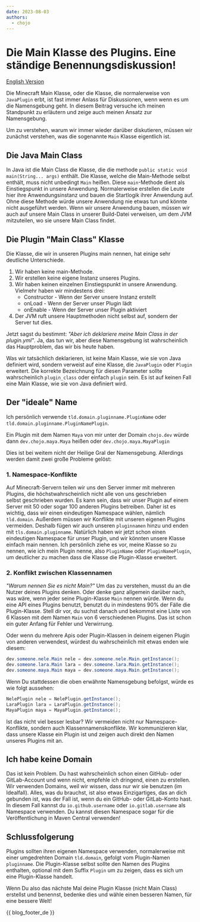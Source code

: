 ```yaml
---
date: 2023-08-03
authors:
  - chojo  
---
```


# Die Main Klasse des Plugins. Eine ständige Benennungsdiskussion!

[English Version](../posts/minecraft_main_class.md)

Die Minecraft Main Klasse, oder die Klasse, die normalerweise von `JavaPlugin` erbt, ist fast immer Anlass für Diskussionen, wenn 
wenn es um die Namensgebung geht. 
In diesem Beitrag versuche ich meinen Standpunkt zu erläutern und zeige auch meinen Ansatz zur Namensgebung.

<!-- more -->

Um zu verstehen, warum wir immer wieder darüber diskutieren, müssen wir zunächst verstehen, was die sogenannte `Main` Klasse eigentlich ist.

## Die Java Main Class

In Java ist die Main Class die Klasse, die die methode `public static void main(String... args)` enthält.
Die Klasse, welche die Main-Methode selbst enthält, muss nicht unbedingt `Main` heißen.
Diese `main`-Methode dient als Einstiegspunkt in unsere Anwendung.
Normalerweise erstellen die Leute hier ihre Anwendungsinstanz und bauen die Startlogik ihrer Anwendung auf.
Ohne diese Methode würde unsere Anwendung nie etwas tun und könnte nicht ausgeführt werden.
Wenn wir unsere Anwendung bauen, müssen wir auch auf unsere Main Class in unserer Build-Datei verweisen, um dem JVM mitzuteilen, wo sie 
unsere Main Class findet.

## Die Plugin "Main Class" Klasse

Die Klasse, die wir in unseren Plugins main nennen, hat einige sehr deutliche Unterschiede.

1. Wir haben keine main-Methode.
2. Wir erstellen keine eigene Instanz unseres Plugins.
3. Wir haben keinen einzelnen Einstiegspunkt in unsere Anwendung. Vielmehr haben wir mindestens drei:
    - Constructor - Wenn der Server unsere Instanz erstellt
    - onLoad - Wenn der Server unser Plugin lädt
    - onEnable - Wenn der Server unser Plugin aktiviert
4. Der JVM ruft unsere Hauptmethoden nicht selbst auf, sondern der Server tut dies.

Jetzt sagst du bestimmt: _"Aber ich deklariere meine Main Class in der plugin.yml"_.
Ja, das tun wir, aber diese Namensgebung ist wahrscheinlich das Hauptproblem, das wir bis heute haben.

Was wir tatsächlich deklarieren, ist keine Main Klasse, wie sie von Java definiert wird, sondern verweist auf eine Klasse, die `JavaPlugin` oder `Plugin` erweitert.
Die korrekte Bezeichnung für diesen Parameter sollte wahrscheinlich `plugin_class` oder einfach `plugin` sein.
Es ist auf keinen Fall eine Main Klasse, wie sie von Java definiert wird.

## Der "ideale" Name

Ich persönlich verwende `tld.domain.pluginname.PluginName` oder `tld.domain.pluginname.PluginNamePlugin`.

Ein Plugin mit dem Namen `Maya` von mir unter der Domain `chojo.dev` würde dann `dev.chojo.maya.Maya` heißen oder 
`dev.chojo.maya.MayaPlugin`

Dies ist bei weitem nicht der Heilige Gral der Namensgebung.
Allerdings werden damit zwei große Probleme gelöst:

### 1. Namespace-Konflikte

Auf Minecraft-Servern teilen wir uns den Server immer mit mehreren Plugins, die höchstwahrscheinlich nicht alle von uns geschrieben  
selbst geschrieben wurden.
Es kann sein, dass wir unser Plugin auf einem Server mit 50 oder sogar 100 anderen Plugins betreiben.
Daher ist es wichtig, dass wir einen eindeutigen Namespace wählen, nämlich `tld.domain`.
Außerdem müssen wir Konflikte mit unseren eigenen Plugins vermeiden.
Deshalb fügen wir auch unseren `pluginnamen` hinzu und enden mit `tls.domain.pluginname`.
Natürlich haben wir jetzt schon einen eindeutigen Namespace für unser Plugin, und wir könnten unsere Klasse einfach main nennen.
Ich persönlich ziehe es vor, meine Klasse so zu nennen, wie ich mein Plugin nenne, also `PluginName` oder `PluginNamePlugin`, um deutlicher zu machen 
dass die Klasse die Plugin-Klasse erweitert.

### 2. Konflikt zwischen Klassennamen

_"Warum nennen Sie es nicht Main?"_ 
Um das zu verstehen, musst du an die Nutzer deines Plugins denken.
Oder denke ganz allgemein darüber nach, was wäre, wenn jeder seine Plugin-Klasse `Main` nennen würde.
Wenn du eine API eines Plugins benutzt, benutzt du in mindestens 90% der Fälle die Plugin-Klasse.
Stell dir vor, du suchst danach und bekommst eine Liste von 6 Klassen mit dem Namen `Main` von 6 verschiedenen Plugins.
Das ist schon ein guter Anfang für Fehler und Verwirrung.

Oder wenn du mehrere Apis oder Plugin-Klassen in deinem eigenen Plugin von anderen verwendest, würdest du wahrscheinlich mit etwas enden 
wie diesem:

```java
dev.someone.nele.Main nele = dev.someone.nele.Main.getInstance();
dev.someone.lara.Main lara = dev.someone.lara.Main.getInstance();
dev.someone.maya.Main maya = dev.someone.maya.Main.getInstance();
```

Wenn Du stattdessen die oben erwähnte Namensgebung befolgst, würde es wie folgt aussehen:

```java
NelePlugin nele = NelePlugin.getInstance();
LaraPlugin lara = LaraPlugin.getInstance();
MayaPlugin maya = MayaPlugin.getInstance();
```

Ist das nicht viel besser lesbar?
Wir vermeiden nicht nur Namespace-Konflikte, sondern auch Klassennamenskonflikte. 
Wir kommunizieren klar, dass unsere Klasse ein Plugin ist und zeigen auch direkt den Namen unseres Plugins mit an.

## Ich habe keine Domain

Das ist kein Problem. Du hast wahrscheinlich schon einen GitHub- oder GitLab-Account und wenn nicht, empfehle ich dringend, einen zu erstellen.
Wir verwenden Domains, weil wir wissen, dass nur wir sie benutzen (im Idealfall).
Alles, was du brauchst, ist also etwas Einzigartiges, das an dich gebunden ist, was der Fall ist, wenn du ein GitHub- oder GitLab-Konto hast.
In diesem Fall kannst du `io.github.username` oder `io.gitlab.username` als Namespace verwenden.
Du kannst diesen Namespace sogar für die Veröffentlichung in Maven Central verwenden!

## Schlussfolgerung

Plugins sollten ihren eigenen Namespace verwenden, normalerweise mit einer umgedrehten Domain `tld.domain`, gefolgt vom Plugin-Namen `pluginname`. 
Die Plugin-Klasse selbst sollte den Namen des Plugins enthalten, optional mit dem Suffix `Plugin` um zu zeigen, dass es sich um 
eine Plugin-Klasse handelt.

Wenn Du also das nächste Mal deine Plugin Klasse (nicht Main Class) erstellst und benennst, bedenke dies und wähle einen besseren Namen, für eine bessere Welt!

{{ blog_footer_de }}
